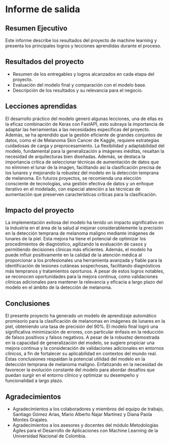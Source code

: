 # Informe de salida

## Resumen Ejecutivo

Este informe describe los resultados del proyecto de machine learning y presenta los principales logros y lecciones aprendidas durante el proceso.

## Resultados del proyecto

- Resumen de los entregables y logros alcanzados en cada etapa del proyecto.
- Evaluación del modelo final y comparación con el modelo base.
- Descripción de los resultados y su relevancia para el negocio.

## Lecciones aprendidas
El desarrollo práctico del modelo generó algunas lecciones, una de ellas es la eficaz combinación de Keras con FastAPI, esto subraya la importancia de adaptar las herramientas a las necesidades específicas del proyecto. Además, se ha aprendido que la gestión eficiente de grandes conjuntos de datos, como el de Melanoma Skin Cancer de Kaggle, requiere estrategias cuidadosas de carga y preprocesamiento. La flexibilidad y adaptabilidad del modelo, fundamental para la generalización a imágenes inéditas, resaltan la necesidad de arquitecturas bien diseñadas. Además, se destaca la importancia crítica de seleccionar técnicas de aumentación de datos que no eliminen el lunar de la imagen, facilitando así la clasificación precisa de los lunares y mejorando la robustez del modelo en la detección temprana de melanoma. En futuros proyectos, se recomienda una elección consciente de tecnologías, una gestión efectiva de datos y un enfoque iterativo en el modelado, con especial atención a las técnicas de aumentación que preserven características críticas para la clasificación.

## Impacto del proyecto
La implementación exitosa del modelo ha tenido un impacto significativo en la industria en el área de la salud al mejorar considerablemente la precisión en la detección temprana de melanoma maligno mediante imágenes de lunares de la piel. Esta mejora ha tiene el potencial de optimizar los procedimientos de diagnóstico, agilizando la evaluación de casos y permitiendo decisiones clínicas más eficientes. Además, el modelo ha puede influir positivamente en la calidad de la atención médica al proporcionar a los profesionales una herramienta avanzada y fiable para la identificación de lesiones cutáneas sospechosas, facilitando diagnósticos más tempranos y tratamientos oportunos. A pesar de estos logros notables, se reconocen oportunidades para la mejora continua, como validaciones clínicas adicionales para mantener la relevancia y eficacia a largo plazo del modelo en el ámbito de la detección de melanoma.

## Conclusiones

El presente proyecto ha generado un modelo de aprendizaje automático promisorio  para la clasificación de melanomas en imágenes de lunares en la piel, obteniendo una tasa de precisión del 90%. El modelo final logró una significativa minimización de errores, con particular énfasis en la reducción de falsos positivos y falsos negativos. A pesar de la robustez demostrada en la capacidad de generalización del modelo, se sugiere propiciar una mejora continua y la consideración de validaciones adicionales en entornos clínicos, a fin de fortalecer su aplicabilidad en contextos del mundo real. Estas conclusiones respaldan la potencial utilidad del modelo en la detección temprana de melanoma maligno. Enfatizando en la necesidad de favorecer la evolución constante del modelo para abordar desafíos que puedan surgir en el entorno clínico y optimizar su desempeño y funcionalidad a largo plazo.

## Agradecimientos

- Agradecimientos a los colaboradores y miembros del equipo de trabajo, Santiago Gómez Arias, Mario Alberto Najar Martínez y Diana Paola Montes Grajales.	
- Agradecimientos a los asesores y docentes del módulo Metodologías Ágiles para el Desarrollo de Aplicaciones con Machine Learning de la Universidad Nacional de Colombia.
